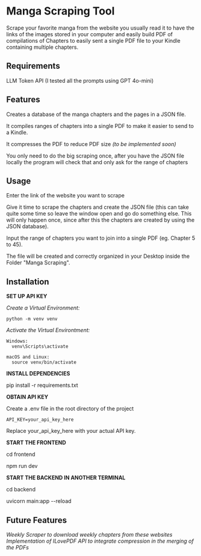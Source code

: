 # Manga Scraping Tool

Scrape your favorite manga from the website you usually read it to have the links of the images stored in your computer and easily build PDF of compilations of Chapters to easily sent a single PDF file to your Kindle containing multiple chapters.

## Requirements
LLM Token API (I tested all the prompts using GPT 4o-mini)

## Features 

Creates a database of the manga chapters and the pages in a JSON file.

It compiles ranges of chapters into a single PDF to make it easier to send to a Kindle.

It compresses the PDF to reduce PDF size *(to be implemented soon)*

You only need to do the big scraping once, after you have the JSON file locally the program will check that and only ask for the range of chapters


## Usage

Enter the link of the website you want to scrape

Give it time to scrape the chapters and create the JSON file (this can take quite some time so leave the window open and go do something else. This will only happen once, since after this the chapters are created by using the JSON database).

Input the range of chapters you want to join into a single PDF (eg. Chapter 5 to 45).

The file will be created and correctly organized in your Desktop inside the Folder "Manga Scraping".

## Installation

**SET UP API KEY**

*Create a Virtual Environment:*

    python -m venv venv

*Activate the Virtual Environtment:*

    Windows:
      venv\Scripts\activate

    macOS and Linux:
      source venv/bin/activate

**INSTALL DEPENDENCIES**

pip install -r requirements.txt

**OBTAIN API KEY**

Create a .env file in the root directory of the project

    API_KEY=your_api_key_here

Replace your_api_key_here with your actual API key.

**START THE FRONTEND**

cd frontend

npm run dev

**START THE BACKEND IN ANOTHER TERMINAL**

cd backend

uvicorn main:app --reload

## Future Features

*Weekly Scraper to download weekly chapters from these websites*
*Implementation of ILovePDF API to integrate compression in the merging of the PDFs*
